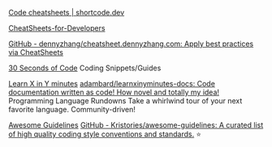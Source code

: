 
[Code cheatsheets | shortcode.dev](https://shortcode.dev/)

[CheatSheets-for-Developers](https://github.com/aryankashyap7/CheatSheets-for-Developers)

[GitHub - dennyzhang/cheatsheet.dennyzhang.com: Apply best practices via CheatSheets](https://github.com/dennyzhang/cheatsheet.dennyzhang.com)

[30 Seconds of Code](https://www.30secondsofcode.org/)
Coding Snippets/Guides

[Learn X in Y minutes](https://learnxinyminutes.com/)
[adambard/learnxinyminutes-docs: Code documentation written as code! How novel and totally my idea!](https://github.com/adambard/learnxinyminutes-docs)
Programming Language Rundowns
Take a whirlwind tour of your next favorite language. Community-driven!

[Awesome Guidelines](https://awesome-guidelines.com/)
[GitHub - Kristories/awesome-guidelines: A curated list of high quality coding style conventions and standards.](https://github.com/Kristories/awesome-guidelines)
:star:
